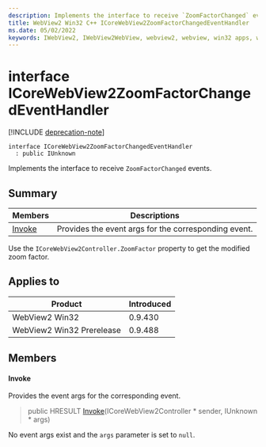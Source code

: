 ```yaml
---
description: Implements the interface to receive `ZoomFactorChanged` events.
title: WebView2 Win32 C++ ICoreWebView2ZoomFactorChangedEventHandler
ms.date: 05/02/2022
keywords: IWebView2, IWebView2WebView, webview2, webview, win32 apps, win32, edge, ICoreWebView2, ICoreWebView2Controller, browser control, edge html, ICoreWebView2ZoomFactorChangedEventHandler
---
```


# interface ICoreWebView2ZoomFactorChangedEventHandler

[!INCLUDE [deprecation-note](../includes/deprecation-note.md)]

```
interface ICoreWebView2ZoomFactorChangedEventHandler
  : public IUnknown
```

Implements the interface to receive `ZoomFactorChanged` events.

## Summary

 Members                        | Descriptions
--------------------------------|---------------------------------------------
[Invoke](#invoke) | Provides the event args for the corresponding event.

Use the `ICoreWebView2Controller.ZoomFactor` property to get the modified zoom factor.

## Applies to

Product                         | Introduced
--------------------------------|---------------------------------------------
WebView2 Win32            |    0.9.430
WebView2 Win32 Prerelease |    0.9.488

## Members

#### Invoke

Provides the event args for the corresponding event.

> public HRESULT [Invoke](#invoke)(ICoreWebView2Controller * sender, IUnknown * args)

No event args exist and the `args` parameter is set to `null`.

